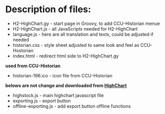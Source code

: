 


# Description of files:
  * H2-HighChart.gy    - start page in Groovy, to add CCU-Historian menue   
  * H2-HighChart.js 	 - all JavaScripts needed for H2-HighChart   
  * language.js        - here are all translation and texts, could be adjusted if needed   
  * historian.css 	   - style sheet adjusted to same look and feel as CCU-Hostorian   
  * index.html         - redirect html side to H2-HighChart.gy

**used from CCU-Historian**
  * historian-196.ico  - icon file from CCU-Historian   

**belows are not change and downloaded from [HighChart](https://api.highcharts.com)**
  * highstock.js 	       - main highchart javascript file   
  * exporting.js 	       - export button  
  * offline-exporting.js - add export button offline functions  
